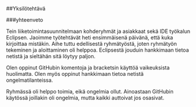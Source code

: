 ##Yksilötehtävä

###yhteenveto

Tein liiketoimintasuunnitelmaan kohderyhmät ja asiakkaat sekä IDE työkalun Eclipsen. Jaoimme työtehtävät heti ensimmäisenä päivänä, että kuka kirjoittaa mistäkin. Aihe tuttu edellisestä ryhmätyöstä, joten ryhmätyön tekeminen ja aloittaminen oli helppoa. Eclipsestä jouduin hankkimaan tietoa netistä ja sieltähän sitä löytyy paljon.


Olen oppinut GitHubin komentoja ja bracketsin käyttöä vaikeuksista huolimatta. Olen myös oppinut hankkimaan tietoa netistä ongelmatilanteissa. 


Ryhmässä oli helppo toimia, eikä ongelmia ollut. Ainoastaan GitHubin käytössä joillakin oli ongelmia, mutta kaikki auttoivat jos osasivat. 
